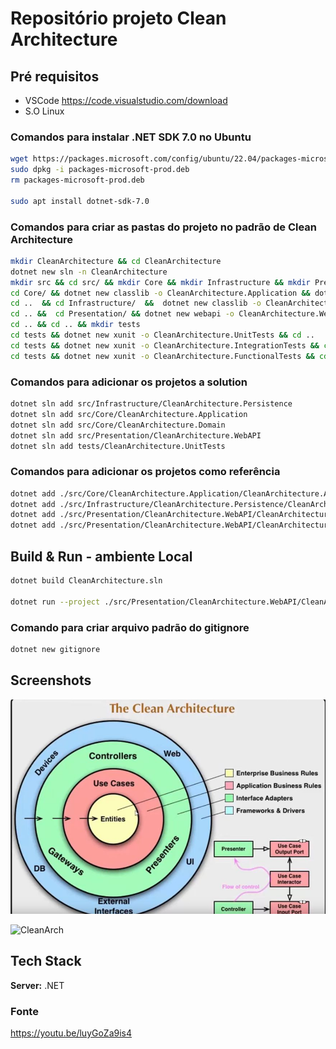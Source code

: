 # Repositório projeto Clean Architecture
## Pré requisitos
- VSCode https://code.visualstudio.com/download
- S.O Linux

### Comandos para instalar .NET SDK 7.0 no Ubuntu
```bash
wget https://packages.microsoft.com/config/ubuntu/22.04/packages-microsoft-prod.deb -O packages-microsoft-prod.deb
sudo dpkg -i packages-microsoft-prod.deb
rm packages-microsoft-prod.deb

sudo apt install dotnet-sdk-7.0
```
### Comandos para criar as pastas do projeto no padrão de Clean Architecture
```bash
mkdir CleanArchitecture && cd CleanArchitecture
dotnet new sln -n CleanArchitecture
mkdir src && cd src/ && mkdir Core && mkdir Infrastructure && mkdir Presentation
cd Core/ && dotnet new classlib -o CleanArchitecture.Application && dotnet new classlib -o CleanArchitecture.Domain && cd CleanArchitecture.Domain/ && mkdir Entities && mkdir Interfaces && cd ..
cd ..  && cd Infrastructure/  &&  dotnet new classlib -o CleanArchitecture.Persistence && cd CleanArchitecture.Persistence/ && mkdir Context && mkdir Repositories && cd ..
cd .. &&  cd Presentation/ && dotnet new webapi -o CleanArchitecture.WebAPI
cd .. && cd .. && mkdir tests
cd tests && dotnet new xunit -o CleanArchitecture.UnitTests && cd ..
cd tests && dotnet new xunit -o CleanArchitecture.IntegrationTests && cd ..
cd tests && dotnet new xunit -o CleanArchitecture.FunctionalTests && cd ..
```
### Comandos para adicionar os projetos a solution
```bash
dotnet sln add src/Infrastructure/CleanArchitecture.Persistence
dotnet sln add src/Core/CleanArchitecture.Application
dotnet sln add src/Core/CleanArchitecture.Domain
dotnet sln add src/Presentation/CleanArchitecture.WebAPI
dotnet sln add tests/CleanArchitecture.UnitTests
```
### Comandos para adicionar os projetos como referência
```bash
dotnet add ./src/Core/CleanArchitecture.Application/CleanArchitecture.Application.csproj reference ./src/Core/CleanArchitecture.Domain/CleanArchitecture.Domain.csproj
dotnet add ./src/Infrastructure/CleanArchitecture.Persistence/CleanArchitecture.Persistence.csproj reference ./src/Core/CleanArchitecture.Application/CleanArchitecture.Application.csproj
dotnet add ./src/Presentation/CleanArchitecture.WebAPI/CleanArchitecture.WebAPI.csproj reference ./src/Core/CleanArchitecture.Application/CleanArchitecture.Application.csproj
dotnet add ./src/Presentation/CleanArchitecture.WebAPI/CleanArchitecture.WebAPI.csproj reference ./src/Infrastructure/CleanArchitecture.Persistence/CleanArchitecture.Persistence.csproj
```

## Build & Run - ambiente Local

```bash
dotnet build CleanArchitecture.sln

dotnet run --project ./src/Presentation/CleanArchitecture.WebAPI/CleanArchitecture.WebAPI.csproj
```

### Comando para criar arquivo padrão do gitignore
```bash
dotnet new gitignore
```

## Screenshots

![CleanArch](imgs/the-clean-arch.jpg)

![CleanArch](imgs/detail-clean-arch.jpg.jpg)

## Tech Stack

**Server:** .NET


### Fonte
https://youtu.be/luyGoZa9is4